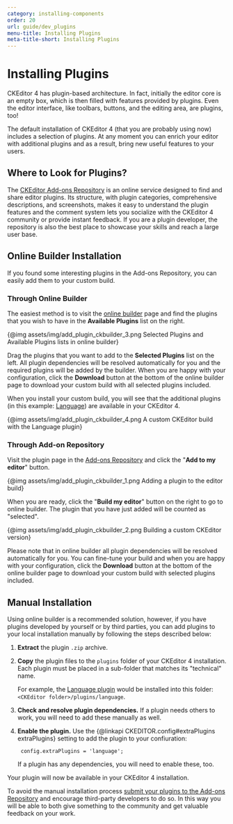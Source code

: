 ```yaml
---
category: installing-components
order: 20
url: guide/dev_plugins
menu-title: Installing Plugins
meta-title-short: Installing Plugins
---
```

<!--
Copyright (c) 2003-2020, CKSource - Frederico Knabben. All rights reserved.
For licensing, see LICENSE.md.
-->

# Installing Plugins

CKEditor 4 has plugin-based architecture. In fact, initially the editor core is an empty box, which is then filled with features provided by plugins. Even the editor interface, like toolbars, buttons, and the editing area, are plugins, too!

The default installation of CKEditor 4 (that you are probably using now) includes a selection of plugins. At any moment you can enrich your editor with additional plugins and as a result, bring new useful features to your users.

## Where to Look for Plugins?

The [CKEditor Add-ons Repository](https://ckeditor.com/cke4/addons/plugins/all) is an online service designed to find and share editor plugins. Its structure, with plugin categories, comprehensive descriptions, and screenshots, makes it easy to understand the plugin features and the comment system lets you socialize with the CKEditor 4 community or provide instant feedback. If you are a plugin developer, the repository is also the best place to showcase your skills and reach a large user base.

## Online Builder Installation

If you found some interesting plugins in the Add-ons Repository, you can easily add them to your custom build.

### Through Online Builder

The easiest method is to visit the [online builder](https://ckeditor.com/cke4/builder) page and find the plugins that you wish to have in the **Available Plugins** list on the right.

{@img assets/img/add_plugin_ckbuilder_3.png Selected Plugins and Available Plugins lists in online builder}

Drag the plugins that you want to add to the **Selected Plugins** list on the left. All plugin dependencies will be resolved automatically for you and the required plugins will be added by the builder. When you are happy with your configuration, click the **Download** button at the bottom of the online builder page to download your custom build with all selected plugins included.

When you install your custom build, you will see that the additional plugins (in this example: [Language](https://ckeditor.com/cke4/addon/language)) are available in your CKEditor 4.

{@img assets/img/add_plugin_ckbuilder_4.png A custom CKEditor build with the Language plugin}

### Through Add-on Repository

Visit the plugin page in the [Add-ons Repository](https://ckeditor.com/cke4/addons/plugins/all) and click the "**Add to my editor**" button.

{@img assets/img/add_plugin_ckbuilder_1.png Adding a plugin to the editor build}

When you are ready, click the "**Build my editor**" button on the right to go to online builder. The plugin that you have just added will be counted as "selected".

{@img assets/img/add_plugin_ckbuilder_2.png Building a custom CKEditor version}

Please note that in online builder all plugin dependencies will be resolved automatically for you. You can fine-tune your build and when you are happy with your configuration, click the **Download** button at the bottom of the online builder page to download your custom build with selected plugins included.

## Manual Installation

Using online builder is a recommended solution, however, if you have plugins developed by yourself or by third parties, you can add plugins to your local installation manually by following the steps described below:

1. **Extract** the plugin `.zip` archive.

2. **Copy** the plugin files to the `plugins` folder of your CKEditor 4 installation. Each plugin must be placed in a sub-folder that matches its "technical" name.

	For example, the [Language plugin](https://ckeditor.com/cke4/addon/language) would be installed into this folder: `<CKEditor folder>/plugins/language`.

3. **Check and resolve plugin dependencies.** If a plugin needs others to work, you will need to add these manually as well.

4. **Enable the plugin.** Use the {@linkapi CKEDITOR.config#extraPlugins extraPlugins} setting to add the plugin to your confiuration:

		config.extraPlugins = 'language';

	If a plugin has any dependencies, you will need to enable these, too.

Your plugin will now be available in your CKEditor 4 installation.

<info-box hint="">
    To avoid the manual installation process <a href="https://ckeditor.com/cke4/add/plugin">submit your plugins to the Add-ons Repository</a> and encourage third-party developers to do so. In this way you will be able to both give something to the community and get valuable feedback on your work.
</info-box>

